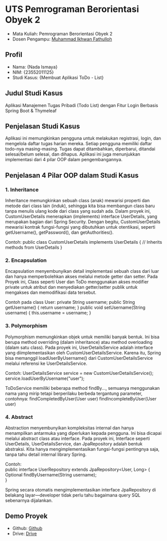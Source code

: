 # UTS Pemrograman Berorientasi Obyek 2
<ul>
  <li>Mata Kuliah: Pemrograman Berorientasi Obyek 2</li>
  <li>Dosen Pengampu: <a href="https://github.com/Muhammad-Ikhwan-Fathulloh">Muhammad Ikhwan Fathulloh</a></li>
</ul>

## Profil
<ul>
  <li>Nama: {Nada Ismaya}</li>
  <li>NIM: {23552011125}</li>
  <li>Studi Kasus: {Membuat Aplikasi ToDo - List}</li>
</ul>

## Judul Studi Kasus
<p>Aplikasi Manajemen Tugas Pribadi (Todo List) dengan Fitur Login Berbasis Spring Boot & Thymeleaf
</p>

## Penjelasan Studi Kasus
<p>Aplikasi ini memungkinkan pengguna untuk melakukan registrasi, login, dan mengelola daftar tugas harian mereka. Setiap pengguna memiliki daftar todo-nya masing-masing. Tugas dapat ditambahkan, diperbarui, ditandai selesai/belum selesai, dan dihapus. Aplikasi ini juga menunjukkan implementasi dari 4 pilar OOP dalam pengembangannya.
</p>

## Penjelasan 4 Pilar OOP dalam Studi Kasus

### 1. Inheritance
<p>Inheritance memungkinkan sebuah class (anak) mewarisi properti dan metode dari class lain (induk), sehingga kita bisa membangun class baru tanpa menulis ulang kode dari class yang sudah ada.
Dalam proyek ini, CustomUserDetails menerapkan (implements) interface UserDetails, yang merupakan bagian dari Spring Security. Dengan begitu, CustomUserDetails mewarisi kontrak fungsi-fungsi yang dibutuhkan untuk otentikasi, seperti getUsername(), getPassword(), dan getAuthorities().

Contoh:
public class CustomUserDetails implements UserDetails {
    // Inherits methods from UserDetails
}
</p>

### 2. Encapsulation
<p>Encapsulation menyembunyikan detail implementasi sebuah class dari luar dan hanya memperbolehkan akses melalui metode getter dan setter. Pada Proyek ini, Class seperti User dan ToDo menggunakan akses modifier private untuk atribut dan menyediakan getter/setter publik untuk mengakses dan memodifikasi data tersebut.

Contoh pada class User:
private String username;
public String getUsername() {
    return username;
}
public void setUsername(String username) {
    this.username = username;
}
</p>

### 3. Polymorphism
<p>Polymorphism memungkinkan objek untuk memiliki banyak bentuk. Ini bisa berupa method overriding (dalam inheritance) atau method overloading (dalam satu class). Pada proyek ini, UserDetailsService adalah interface yang diimplementasikan oleh CustomUserDetailsService. Karena itu, Spring bisa memanggil loadUserByUsername() dari CustomUserDetailsService melalui referensi ke UserDetailsService.

Contoh:
UserDetailsService service = new CustomUserDetailsService();
service.loadUserByUsername("user");

ToDoService memiliki beberapa method findBy..., semuanya menggunakan nama yang mirip tetapi berperilaku berbeda tergantung parameter, contohnya:
findCompletedByUser(User user)
findIncompleteByUser(User user)
</p>

### 4. Abstract
<p>Abstraction menyembunyikan kompleksitas internal dan hanya menampilkan antarmuka yang diperlukan kepada pengguna. Ini bisa dicapai melalui abstract class atau interface. Pada proyek ini, Interface seperti UserDetails, UserDetailsService, dan JpaRepository adalah bentuk abstraksi. Kita hanya mengimplementasikan fungsi-fungsi pentingnya saja, tanpa tahu detail internal library Spring.

Contoh: 
<br />
public interface UserRepository extends JpaRepository<User, Long> {
<br />
    Optional<User> findByUsername(String username);
    <br />
}

Spring secara otomatis mengimplementasikan interface JpaRepository di belakang layar—developer tidak perlu tahu bagaimana query SQL sebenarnya dijalankan.
</p>

## Demo Proyek
<ul>
  <li>Github: <a href="https://github.com/nadaismaya/UTS_PBO2_TIF-K-23A_23552011125.git">Github</a></li>
  <li>Drive: <a href="https://drive.google.com/file/d/1-4Fnyat8XQrj20xJH4UMdpW9MVIJQbjV/view?usp=sharing">Drive</a></li>
</ul>
